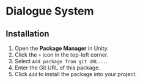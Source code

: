 # Dialogue System

## Installation

1. Open the **Package Manager** in Unity.
2. Click the `+` icon in the top-left corner.
3. Select `Add package from git URL...`.
4. Enter the Git URL of this package.
5. Click `Add` to install the package into your project.

